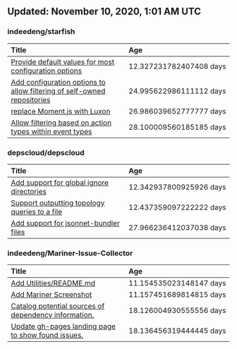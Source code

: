 ## Updated: November 10, 2020, 1:01 AM UTC


### indeedeng/starfish
|**Title**|**Age**|
|:----|:----|
|[Provide default values for most configuration options](https://github.com/indeedeng/starfish/issues/78)|12.327231782407408&nbsp;days|
|[Add configuration options to allow filtering of self-owned repositories](https://github.com/indeedeng/starfish/issues/65)|24.995622986111112&nbsp;days|
|[replace Moment.js with Luxon](https://github.com/indeedeng/starfish/issues/60)|26.986039652777777&nbsp;days|
|[Allow filtering based on action types within event types](https://github.com/indeedeng/starfish/issues/58)|28.100009560185185&nbsp;days|


### depscloud/depscloud
|**Title**|**Age**|
|:----|:----|
|[Add support for global ignore directories](https://github.com/depscloud/depscloud/issues/137)|12.342937800925926&nbsp;days|
|[Support outputting topology queries to a file](https://github.com/depscloud/depscloud/issues/135)|12.437359097222222&nbsp;days|
|[Add support for jsonnet-bundler files](https://github.com/depscloud/depscloud/issues/115)|27.966236412037038&nbsp;days|


### indeedeng/Mariner-Issue-Collector
|**Title**|**Age**|
|:----|:----|
|[Add Utilities/README.md](https://github.com/indeedeng/Mariner-Issue-Collector/issues/30)|11.154535023148147&nbsp;days|
|[Add Mariner Screenshot](https://github.com/indeedeng/Mariner-Issue-Collector/issues/29)|11.157451689814815&nbsp;days|
|[Catalog potential sources of dependency information.](https://github.com/indeedeng/Mariner-Issue-Collector/issues/19)|18.126004930555556&nbsp;days|
|[Update gh-pages landing page to show found issues.](https://github.com/indeedeng/Mariner-Issue-Collector/issues/15)|18.136456319444445&nbsp;days|